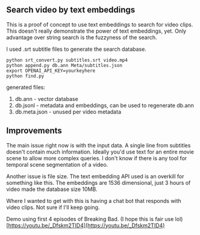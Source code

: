 
## Search video by text embeddings

This is a proof of concept to use text embeddings to search for video clips.
This doesn't really demonstrate the power of text embeddings, yet. 
Only advantage over string search is the fuzzyness of the search.

I used .srt subtitle files to generate the search database.
```
python srt_convert.py subtitles.srt video.mp4
python append.py db.ann Meta/subtitles.json
export OPENAI_API_KEY=yourkeyhere
python find.py
```
generated files:
1. db.ann - vector database
2. db.jsonl - metadata and embeddings, can be used to regenerate db.ann
3. db.meta.json - unused per video metadata

## Improvements
The main issue right now is with the input data. A single line from subtitles doesn't contain
much information.
Ideally you'd use text for an entire movie scene to allow more complex queries.
I don't know if there is any tool for temporal scene segmentation of a video.

Another issue is file size. The text embedding API used is an overkill for something like this.
The embeddings are 1536 dimensional, just 3 hours of video made the database size 10MB.

Where I wanted to get with this is having a chat bot that responds with video clips.
Not sure if I'll keep going.


Demo using first 4 episodes of Breaking Bad. (I hope this is fair use lol)
[https://youtu.be/_Dfskm2TID4](https://youtu.be/_Dfskm2TID4)
